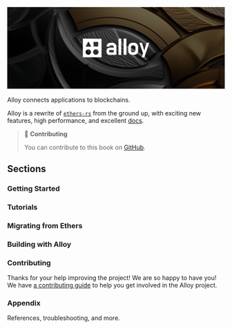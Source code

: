 <img src="images/banner.png">

Alloy connects applications to blockchains.

Alloy is a rewrite of [`ethers-rs`](https://github.com/gakonst/ethers-rs) from the ground up, with exciting new
features, high performance, and excellent [docs](https://alloy-rs.github.io/alloy/).

> 📖 **Contributing**
>
> You can contribute to this book on [GitHub](https://github.com/alloy-rs/book).

## Sections

### Getting Started

### Tutorials

### Migrating from Ethers

### Building with Alloy

### Contributing

Thanks for your help improving the project! We are so happy to have you! We have
[a contributing guide](https://github.com/alloy-rs/book/tree/main/CONTRIBUTING.md) to help you get involved in the
Alloy project.

### Appendix

References, troubleshooting, and more.

